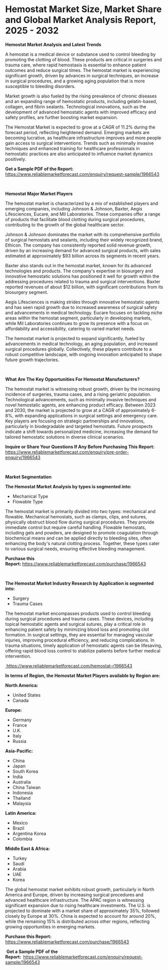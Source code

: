 <p><h1>Hemostat Market Size, Market Share and Global Market Analysis Report, 2025 - 2032</h1></p><p><strong>Hemostat Market Analysis and Latest Trends</strong></p>
<p><p>A hemostat is a medical device or substance used to control bleeding by promoting the clotting of blood. These products are critical in surgeries and trauma care, where rapid hemostasis is essential to enhance patient outcomes and reduce surgical times. The hemostat market is experiencing significant growth, driven by advances in surgical techniques, an increase in surgical procedures, and a growing aging population that is more susceptible to bleeding disorders.</p><p>Market growth is also fueled by the rising prevalence of chronic diseases and an expanding range of hemostatic products, including gelatin-based, collagen, and fibrin sealants. Technological innovations, such as the development of advanced hemostatic agents with improved efficacy and safety profiles, are further boosting market expansion. </p><p>The Hemostat Market is expected to grow at a CAGR of 11.2% during the forecast period, reflecting heightened demand. Emerging markets are becoming lucrative, as healthcare infrastructure improves and more people gain access to surgical interventions. Trends such as minimally invasive techniques and enhanced training for healthcare professionals in hemostatic practices are also anticipated to influence market dynamics positively.</p></p>
<p><strong>Get a Sample PDF of the Report:&nbsp;</strong> <a href="https://www.reliablemarketforecast.com/enquiry/request-sample/1966543?utm_campaign=2314&utm_medium=2&utm_source=Github&utm_content=ia&utm_term=13042025&utm_id=hemostat">https://www.reliablemarketforecast.com/enquiry/request-sample/1966543</a></p>
<p>&nbsp;</p>
<p><strong>Hemostat Major Market Players</strong></p>
<p><p>The hemostat market is characterized by a mix of established players and emerging companies, including Johnson & Johnson, Baxter, Aegis Lifesciences, Eucare, and Mil Laboratories. These companies offer a range of products that facilitate blood clotting during surgical procedures, contributing to the growth of the global healthcare sector.</p><p>Johnson & Johnson dominates the market with its comprehensive portfolio of surgical hemostats and sealants, including their widely recognized brand, Ethicon. The company has consistently reported solid revenue growth, driven by an increasing demand for advanced surgical products, with sales estimated at approximately $93 billion across its segments in recent years. </p><p>Baxter also stands out in the hemostat market, known for its advanced technologies and products. The company's expertise in biosurgery and innovative hemostatic solutions has positioned it well for growth within the addressing procedures related to trauma and surgical interventions. Baxter reported revenues of about $12 billion, with significant contributions from its biosurgery segment.</p><p>Aegis Lifesciences is making strides through innovative hemostatic agents and has seen rapid growth due to increased awareness of surgical safety and advancements in medical technology. Eucare focuses on tackling niche areas within the hemostat segment, particularly in developing markets, while Mil Laboratories continues to grow its presence with a focus on affordability and accessibility, catering to varied market needs.</p><p>The hemostat market is projected to expand significantly, fueled by advancements in medical technology, an aging population, and increased surgical procedures globally. Collectively, these players contribute to a robust competitive landscape, with ongoing innovation anticipated to shape future growth trajectories.</p></p>
<p>&nbsp;</p>
<p><strong>What Are The Key Opportunities For Hemostat Manufacturers?</strong></p>
<p><p>The hemostat market is witnessing robust growth, driven by the increasing incidence of surgeries, trauma cases, and a rising geriatric population. Technological advancements, such as minimally invasive techniques and novel hemostatic agents, are enhancing product efficacy. Between 2023 and 2030, the market is projected to grow at a CAGR of approximately 6-8%, with expanding applications in surgical settings and emergency care. Key players are focusing on strategic partnerships and innovations, particularly in biodegradable and targeted hemostats. Future prospects indicate a shift towards personalized medicine, increasing the demand for tailored hemostatic solutions in diverse clinical scenarios.</p></p>
<p><strong>Inquire or Share Your Questions If Any Before Purchasing This Report:</strong> <a href="https://www.reliablemarketforecast.com/enquiry/pre-order-enquiry/1966543?utm_campaign=2314&utm_medium=2&utm_source=Github&utm_content=ia&utm_term=13042025&utm_id=hemostat">https://www.reliablemarketforecast.com/enquiry/pre-order-enquiry/1966543</a></p>
<p>&nbsp;</p>
<p><strong>Market Segmentation</strong></p>
<p><strong>The Hemostat Market Analysis by types is segmented into:</strong></p>
<p><ul><li>Mechanical Type</li><li>Flowable Type</li></ul></p>
<p><p>The hemostat market is primarily divided into two types: mechanical and flowable. Mechanical hemostats, such as clamps, clips, and sutures, physically obstruct blood flow during surgical procedures. They provide immediate control but require careful handling. Flowable hemostats, including gels and powders, are designed to promote coagulation through biochemical means and can be applied directly to bleeding sites, often enhancing the body's natural clotting process. Together, these types cater to various surgical needs, ensuring effective bleeding management.</p></p>
<p><strong>Purchase this Report:&nbsp;</strong><a href="https://www.reliablemarketforecast.com/purchase/1966543?utm_campaign=2314&utm_medium=2&utm_source=Github&utm_content=ia&utm_term=13042025&utm_id=hemostat">https://www.reliablemarketforecast.com/purchase/1966543</a></p>
<p>&nbsp;</p>
<p><strong>The Hemostat Market Industry Research by Application is segmented into:</strong></p>
<p><ul><li>Surgery</li><li>Trauma Cases</li></ul></p>
<p><p>The hemostat market encompasses products used to control bleeding during surgical procedures and trauma cases. These devices, including topical hemostatic agents and surgical sutures, play a critical role in enhancing patient safety by minimizing blood loss and promoting clot formation. In surgical settings, they are essential for managing vascular injuries, improving procedural efficiency, and reducing complications. In trauma situations, timely application of hemostatic agents can be lifesaving, offering rapid blood loss control to stabilize patients before further medical intervention.</p></p>
<p><a href="https://www.reliablemarketforecast.com/hemostat-r1966543?utm_campaign=2314&utm_medium=2&utm_source=Github&utm_content=ia&utm_term=13042025&utm_id=hemostat">&nbsp;https://www.reliablemarketforecast.com/hemostat-r1966543</a></p>
<p><strong>In terms of Region, the Hemostat Market Players available by Region are:</strong></p>
<p>
    <p> <strong> North America: </strong>
        <ul>
            <li>United States</li>
            <li>Canada</li>
        </ul>
        </p> 
    <p> <strong> Europe: </strong>
        <ul>
            <li>Germany</li>
            <li>France</li>
            <li>U.K.</li>
            <li>Italy</li>
            <li>Russia</li>
        </ul>
        </p> 
    <p> <strong> Asia-Pacific: </strong>
        <ul>
            <li>China</li>
            <li>Japan</li>
            <li>South Korea</li>
            <li>India</li>
            <li>Australia</li>
            <li>China Taiwan</li>
            <li>Indonesia</li>
            <li>Thailand</li>
            <li>Malaysia</li>
        </ul>
        </p> 
    <p> <strong> Latin America: </strong>
        <ul>
            <li>Mexico</li>
            <li>Brazil</li>
            <li>Argentina Korea</li>
            <li>Colombia</li>
        </ul>
        </p> 
    <p> <strong> Middle East & Africa: </strong>
        <ul>
            <li>Turkey</li>
            <li>Saudi</li>
            <li>Arabia</li>
            <li>UAE</li>
            <li>Korea</li>
        </ul>
    </p>
    </p>
<p><p>The global hemostat market exhibits robust growth, particularly in North America and Europe, driven by increasing surgical procedures and advanced healthcare infrastructure. The APAC region is witnessing significant expansion due to rising healthcare investments. The U.S. is projected to dominate with a market share of approximately 35%, followed closely by Europe at 30%. China is expected to account for around 20%, while the remaining 15% is distributed across other regions, reflecting growing opportunities in emerging markets.</p></p>
<p><strong>Purchase this Report: </strong><a href="https://www.reliablemarketforecast.com/purchase/1966543?utm_campaign=2314&utm_medium=2&utm_source=Github&utm_content=ia&utm_term=13042025&utm_id=hemostat">https://www.reliablemarketforecast.com/purchase/1966543</a></p>
<p>&nbsp;<strong>Get a Sample PDF of the Report:&nbsp;&nbsp;</strong><a href="https://www.reliablemarketforecast.com/enquiry/request-sample/1966543?utm_campaign=2314&utm_medium=2&utm_source=Github&utm_content=ia&utm_term=13042025&utm_id=hemostat">https://www.reliablemarketforecast.com/enquiry/request-sample/1966543</a></p>
<p><strong></strong></p>
<p><p></p><p></p><p></p></p>